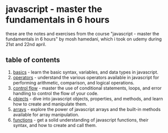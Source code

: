 # javascript - master the fundamentals in 6 hours

these are the notes and exercises from the course "javascript - master the fundamentals in 6 hours" by mosh hamedani, which i took on udemy during 21st and 22nd april.

## table of contents

1. [basics](./basics/README.md) - learn the basic syntax, variables, and data types in javascript.
2. [operators](./operators/README.md) - understand the various operators available in javascript for performing arithmetic, comparison, and logical operations.
3. [control flow](./control_flow/README.md) - master the use of conditional statements, loops, and error handling to control the flow of your code.
4. [objects](./objects/README.md) - dive into javascript objects, properties, and methods, and learn how to create and manipulate them.
5. [arrays](./arrays/README.md) - explore the power of javascript arrays and the built-in methods available for array manipulation.
6. [functions](./functions/README.md) - get a solid understanding of javascript functions, their syntax, and how to create and call them.
